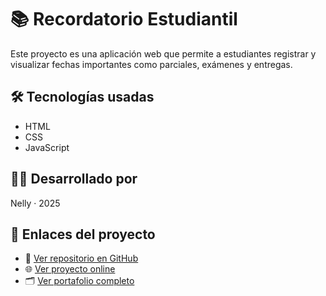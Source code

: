 # 📚 Recordatorio Estudiantil

Este proyecto es una aplicación web que permite a estudiantes registrar y visualizar fechas importantes como parciales, exámenes y entregas.

## 🛠 Tecnologías usadas
- HTML
- CSS
- JavaScript

## 👩‍💻 Desarrollado por
Nelly · 2025

## 🔗 Enlaces del proyecto

- 📂 [Ver repositorio en GitHub](http://github.com/NellyBurgos)
- 🌐 [Ver proyecto online](https://recordatorio-estudiantil.netlify.app)
- 🗂 [Ver portafolio completo](https://portafolio-nelly.netlify.app/)

